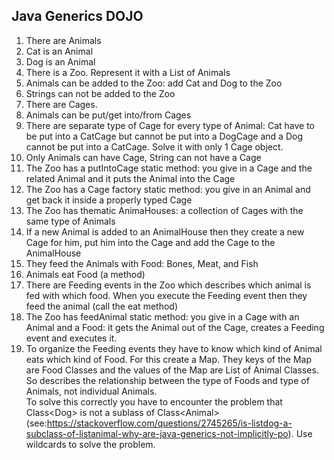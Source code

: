 Java Generics DOJO
------------------

1. There are Animals
1. Cat is an Animal
1. Dog is an Animal
1. There is a Zoo. Represent it with a List of Animals
1. Animals can be added to the Zoo: add Cat and Dog to the Zoo
1. Strings can not be added to the Zoo
1. There are Cages.
1. Animals can be put/get into/from Cages
1. There are separate type of Cage for every type of Animal: 
Cat have to be put into a CatCage but cannot be put into a DogCage and a Dog cannot be put into a CatCage. Solve it with only 1 Cage object.
1. Only Animals can have Cage, String can not have a Cage
1. The Zoo has a putIntoCage static method: 
you give in a Cage and the related Animal and it puts the Animal into the Cage
1. The Zoo has a Cage factory static method: you give in an Animal and get back it inside a properly typed Cage
1. The Zoo has thematic AnimaHouses: a collection of Cages with the same type of Animals
1. If a new Animal is added to an AnimalHouse 
then they create a new Cage for him, 
put him into the Cage 
and add the Cage to the AnimalHouse
1. They feed the Animals with Food: Bones, Meat, and Fish
1. Animals eat Food (a method)
1. There are Feeding events in the Zoo which describes which animal is fed with which food. 
When you execute the Feeding event then they feed the animal (call the eat method)
1. The Zoo has feedAnimal static method: 
you give in a Cage with an Animal and a Food:
it gets the Animal out of the Cage, creates a Feeding event and executes it.
1. To organize the Feeding events they have to know which kind of Animal eats which kind of Food. 
For this create a Map. 
They keys of the Map are Food Classes and the values of the Map are List of Animal Classes.
So describes the relationship between the type of Foods and type of Animals, not individual Animals.  
To solve this correctly you have to encounter the problem that Class\<Dog\> is not a sublass of Class\<Animal\> 
(see:https://stackoverflow.com/questions/2745265/is-listdog-a-subclass-of-listanimal-why-are-java-generics-not-implicitly-po). 
Use wildcards to solve the problem.  
